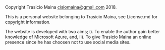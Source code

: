 Copyright Trasicio Maina <cisiomaina@gmail.com> 2018.
 
 This is a personal website belonging to Trasicio Maina, see
  License.md for copyright information.

  The website is developed with two aims;
  i). To enable the author gain better knowledge of Microsoft Azure, and,
  ii). To give Trasicio Maina an online presence since he has choosen not
  to use social media sites.